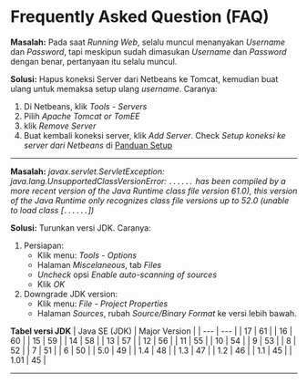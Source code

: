 # Frequently Asked Question (FAQ)

**Masalah:** Pada saat _Running Web_, selalu muncul menanyakan _Username_ dan _Password_, tapi meskipun sudah dimasukan _Username_ dan _Password_ dengan benar, pertanyaan itu selalu muncul.

**Solusi:**
Hapus koneksi Server dari Netbeans ke Tomcat, kemudian buat ulang untuk memaksa setup ulang _username_. Caranya:
1. Di Netbeans, klik _Tools - Servers_
2. Pilih _Apache Tomcat or TomEE_
3. klik _Remove Server_
4. Buat kembali koneksi server, klik _Add Server_. Check _Setup koneksi ke server dari Netbeans_ di [Panduan Setup](setup.md)

---

**Masalah:** _javax.servlet.ServletException: java.lang.UnsupportedClassVersionError: `......` has been compiled by a more recent version of the Java Runtime class file version 61.0), this version of the Java Runtime only recognizes class file versions up to 52.0 (unable to load class [`......`])_

**Solusi:** Turunkan versi JDK. Caranya:
1. Persiapan:
   - Klik menu: _Tools - Options_
   - Halaman _Miscelaneous_, tab _Files_
   - _Uncheck_ opsi _Enable auto-scanning of sources_
   - Klik _OK_
2. Downgrade JDK version:
   - Klik menu: _File - Project Properties_
   - Halaman _Sources_, rubah _Source/Binary Format_ ke versi lebih bawah.

**Tabel versi JDK**
| Java SE (JDK)	| Major Version	|
| --- | --- |
| 17	| 61	|
| 16	| 60	|
| 15	| 59	|
| 14	| 58	|
| 13	| 57	|
| 12	| 56	|
| 11	| 55	|
| 10	| 54	|
| 9	| 53	|
| 8	| 52	|
| 7	| 51	|
| 6	| 50	|
| 5.0	| 49	|
| 1.4	| 48	|
| 1.3	| 47	|
| 1.2	| 46	|
| 1.1	| 45	|
| 1.01	| 45	|

---